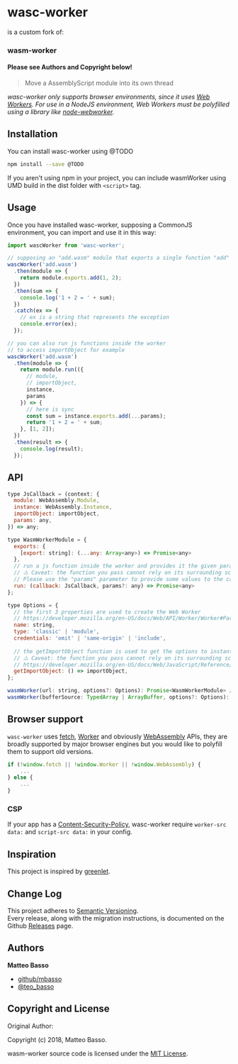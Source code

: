 # wasc-worker

is a custom fork of:
### wasm-worker
#### Please see Authors and Copyright below!

> Move a AssemblyScript module into its own thread

_wasc-worker only supports browser environments, since it uses [Web Workers](https://developer.mozilla.org/en-US/docs/Web/API/Web_Workers_API/Using_web_workers). For use in a NodeJS environment, Web Workers must be polyfilled using a library like [node-webworker](https://github.com/pgriess/node-webworker)._

## Installation

You can install wasc-worker using @TODO

```bash
npm install --save @TODO
```

If you aren't using npm in your project, you can include wasmWorker using UMD build in the dist folder with `<script>` tag.

## Usage

Once you have installed wasc-worker, supposing a CommonJS environment, you can import and use it in this way:

```js
import wascWorker from 'wasc-worker';

// supposing an "add.wasm" module that exports a single function "add"
wascWorker('add.wasm')
  .then(module => {
    return module.exports.add(1, 2);
  })
  .then(sum => {
    console.log('1 + 2 = ' + sum);
  })
  .catch(ex => {
    // ex is a string that represents the exception
    console.error(ex);
  });

// you can also run js functions inside the worker
// to access importObject for example
wascWorker('add.wasm')
  .then(module => {
    return module.run(({
      // module,
      // importObject,
      instance,
      params
    }) => {
      // here is sync
      const sum = instance.exports.add(...params);
      return '1 + 2 = ' + sum;
    }, [1, 2]);
  })
  .then(result => {
    console.log(result);
  });
```

## API

```js
type JsCallback = (context: {
  module: WebAssembly.Module,
  instance: WebAssembly.Instance,
  importObject: importObject,
  params: any,
}) => any;

type WasmWorkerModule = {
  exports: {
    [export: string]: (...any: Array<any>) => Promise<any>
  },
  // run a js function inside the worker and provides it the given params
  // ⚠️ Caveat: the function you pass cannot rely on its surrounding scope, since it is executed in an isolated context.
  // Please use the "params" parameter to provide some values to the callback
  run: (callback: JsCallback, params?: any) => Promise<any>
};

type Options = {
  // the first 3 properties are used to create the Web Worker
  // https://developer.mozilla.org/en-US/docs/Web/API/Worker/Worker#Parameters
  name: string,
  type: 'classic' | 'module',
  credentials: 'omit' | 'same-origin' | 'include',
  
  // the getImportObject function is used to get the options to instantiate the WebAssembly Module
  // ⚠️ Caveat: the function you pass cannot rely on its surrounding scope, since it is executed in an isolated context.
  // https://developer.mozilla.org/en-US/docs/Web/JavaScript/Reference/Global_Objects/WebAssembly/instantiate#Primary_overload_%E2%80%94_taking_wasm_binary_code
  getImportObject: () => importObject,
};

wasmWorker(url: string, options?: Options): Promise<WasmWorkerModule> // browser only
wasmWorker(bufferSource: TypedArray | ArrayBuffer, options?: Options): Promise<WasmWorkerModule>
```

## Browser support

`wasc-worker` uses [fetch](https://developer.mozilla.org/it/docs/Web/API/Fetch_API), [Worker](https://developer.mozilla.org/en-US/docs/Web/API/Web_Workers_API) and obviously [WebAssembly](https://developer.mozilla.org/en-US/docs/Web/JavaScript/Reference/Global_Objects/WebAssembly) APIs, they are broadly supported by major browser engines but you would like to polyfill them to support old versions.

```js
if (!window.fetch || !window.Worker || !window.WebAssembly) {
    ...
} else {
    ...
}
```

### CSP

If your app has a [Content-Security-Policy](https://developer.mozilla.org/en-US/docs/Web/HTTP/Headers/Content-Security-Policy),
wasc-worker require `worker-src data:` and `script-src data:` in your config.

## Inspiration

This project is inspired by [greenlet](https://github.com/developit/greenlet).

## Change Log

This project adheres to [Semantic Versioning](http://semver.org/).  
Every release, along with the migration instructions, is documented on the Github [Releases](https://github.com/mbasso/wasm-worker/releases) page.

## Authors
**Matteo Basso**
- [github/mbasso](https://github.com/mbasso)
- [@teo_basso](https://twitter.com/teo_basso)

## Copyright and License
Original Author:

Copyright (c) 2018, Matteo Basso.

wasm-worker source code is licensed under the [MIT License](https://github.com/mbasso/wasm-worker/blob/master/LICENSE.md).
